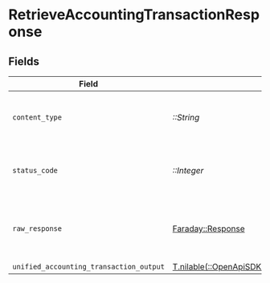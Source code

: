 # RetrieveAccountingTransactionResponse


## Fields

| Field                                                                                                                            | Type                                                                                                                             | Required                                                                                                                         | Description                                                                                                                      |
| -------------------------------------------------------------------------------------------------------------------------------- | -------------------------------------------------------------------------------------------------------------------------------- | -------------------------------------------------------------------------------------------------------------------------------- | -------------------------------------------------------------------------------------------------------------------------------- |
| `content_type`                                                                                                                   | *::String*                                                                                                                       | :heavy_check_mark:                                                                                                               | HTTP response content type for this operation                                                                                    |
| `status_code`                                                                                                                    | *::Integer*                                                                                                                      | :heavy_check_mark:                                                                                                               | HTTP response status code for this operation                                                                                     |
| `raw_response`                                                                                                                   | [Faraday::Response](https://www.rubydoc.info/gems/faraday/Faraday/Response)                                                      | :heavy_check_mark:                                                                                                               | Raw HTTP response; suitable for custom response parsing                                                                          |
| `unified_accounting_transaction_output`                                                                                          | [T.nilable(::OpenApiSDK::Shared::UnifiedAccountingTransactionOutput)](../../models/shared/unifiedaccountingtransactionoutput.md) | :heavy_minus_sign:                                                                                                               | N/A                                                                                                                              |